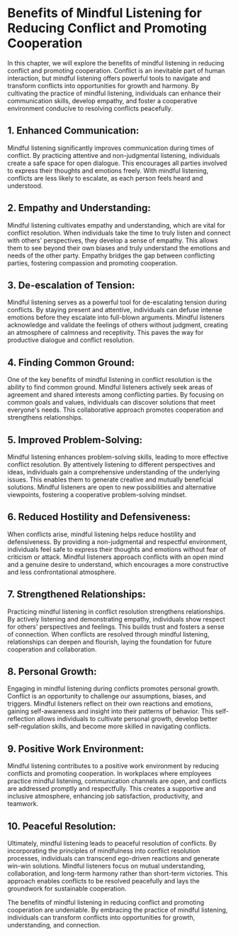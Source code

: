 # Benefits of Mindful Listening for Reducing Conflict and Promoting Cooperation

In this chapter, we will explore the benefits of mindful listening in reducing conflict and promoting cooperation. Conflict is an inevitable part of human interaction, but mindful listening offers powerful tools to navigate and transform conflicts into opportunities for growth and harmony. By cultivating the practice of mindful listening, individuals can enhance their communication skills, develop empathy, and foster a cooperative environment conducive to resolving conflicts peacefully.

## 1\. Enhanced Communication:

Mindful listening significantly improves communication during times of conflict. By practicing attentive and non-judgmental listening, individuals create a safe space for open dialogue. This encourages all parties involved to express their thoughts and emotions freely. With mindful listening, conflicts are less likely to escalate, as each person feels heard and understood.

## 2\. Empathy and Understanding:

Mindful listening cultivates empathy and understanding, which are vital for conflict resolution. When individuals take the time to truly listen and connect with others' perspectives, they develop a sense of empathy. This allows them to see beyond their own biases and truly understand the emotions and needs of the other party. Empathy bridges the gap between conflicting parties, fostering compassion and promoting cooperation.

## 3\. De-escalation of Tension:

Mindful listening serves as a powerful tool for de-escalating tension during conflicts. By staying present and attentive, individuals can defuse intense emotions before they escalate into full-blown arguments. Mindful listeners acknowledge and validate the feelings of others without judgment, creating an atmosphere of calmness and receptivity. This paves the way for productive dialogue and conflict resolution.

## 4\. Finding Common Ground:

One of the key benefits of mindful listening in conflict resolution is the ability to find common ground. Mindful listeners actively seek areas of agreement and shared interests among conflicting parties. By focusing on common goals and values, individuals can discover solutions that meet everyone's needs. This collaborative approach promotes cooperation and strengthens relationships.

## 5\. Improved Problem-Solving:

Mindful listening enhances problem-solving skills, leading to more effective conflict resolution. By attentively listening to different perspectives and ideas, individuals gain a comprehensive understanding of the underlying issues. This enables them to generate creative and mutually beneficial solutions. Mindful listeners are open to new possibilities and alternative viewpoints, fostering a cooperative problem-solving mindset.

## 6\. Reduced Hostility and Defensiveness:

When conflicts arise, mindful listening helps reduce hostility and defensiveness. By providing a non-judgmental and respectful environment, individuals feel safe to express their thoughts and emotions without fear of criticism or attack. Mindful listeners approach conflicts with an open mind and a genuine desire to understand, which encourages a more constructive and less confrontational atmosphere.

## 7\. Strengthened Relationships:

Practicing mindful listening in conflict resolution strengthens relationships. By actively listening and demonstrating empathy, individuals show respect for others' perspectives and feelings. This builds trust and fosters a sense of connection. When conflicts are resolved through mindful listening, relationships can deepen and flourish, laying the foundation for future cooperation and collaboration.

## 8\. Personal Growth:

Engaging in mindful listening during conflicts promotes personal growth. Conflict is an opportunity to challenge our assumptions, biases, and triggers. Mindful listeners reflect on their own reactions and emotions, gaining self-awareness and insight into their patterns of behavior. This self-reflection allows individuals to cultivate personal growth, develop better self-regulation skills, and become more skilled in navigating conflicts.

## 9\. Positive Work Environment:

Mindful listening contributes to a positive work environment by reducing conflicts and promoting cooperation. In workplaces where employees practice mindful listening, communication channels are open, and conflicts are addressed promptly and respectfully. This creates a supportive and inclusive atmosphere, enhancing job satisfaction, productivity, and teamwork.

## 10\. Peaceful Resolution:

Ultimately, mindful listening leads to peaceful resolution of conflicts. By incorporating the principles of mindfulness into conflict resolution processes, individuals can transcend ego-driven reactions and generate win-win solutions. Mindful listeners focus on mutual understanding, collaboration, and long-term harmony rather than short-term victories. This approach enables conflicts to be resolved peacefully and lays the groundwork for sustainable cooperation.

The benefits of mindful listening in reducing conflict and promoting cooperation are undeniable. By embracing the practice of mindful listening, individuals can transform conflicts into opportunities for growth, understanding, and connection.
